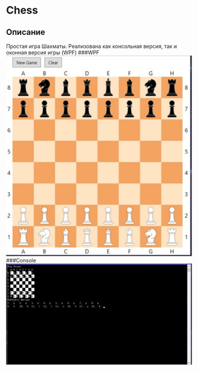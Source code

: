 # Chess
## Описание
Простая игра Шахматы. Реализована как консольная версия, так и оконная версия игры (WPF)
###WPF
![alt text](images/wcmd67vQBDo.jpg)
###Console
![alt text](images/11oHN91EaFc.jpg)
